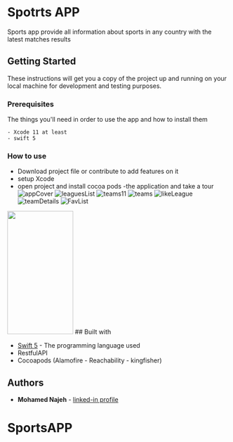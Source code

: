 # Spotrts APP

Sports app provide all information about sports in any country with the latest matches results

## Getting Started

These instructions will get you a copy of the project up and running on your local machine for development and testing purposes.

### Prerequisites

The things you'll need in order to use the app and how to install them

```
- Xcode 11 at least
- swift 5
```

### How to use

- Download project file or contribute to add features on it 
- setup Xcode 
- open project and install cocoa pods 
-the application and take a tour
![appCover](https://user-images.githubusercontent.com/99803050/156900481-637664ae-fc13-47c2-aaca-66d5827f5900.png) 
![leaguesList](https://user-images.githubusercontent.com/99803050/156900488-f4e58192-5f3c-404c-b0c6-46d053418fdd.png)
![teams11](https://user-images.githubusercontent.com/99803050/156900499-47c32a72-690e-4d7d-9e9b-294d439ed4dc.png)
![teams](https://user-images.githubusercontent.com/99803050/156900505-02cf99e8-3dcd-444a-aed5-73fe13f02e11.png)
![likeLeague](https://user-images.githubusercontent.com/99803050/156900515-1e211dd7-9175-484c-b10d-5f0c3da78010.png)
![teamDetails](https://user-images.githubusercontent.com/99803050/156900522-1e9320c4-3eb8-404e-942b-65928dbde5b7.png)
![FavList](https://user-images.githubusercontent.com/99803050/156900529-c816f2e8-e12e-43e6-b935-5092c42a6bd6.png)
<img src="(https://user-images.githubusercontent.com/99803050/156900529-c816f2e8-e12e-43e6-b935-5092c42a6bd6.png)" width="150" height="280">
## Built with

* [Swift 5](https://developer.apple.com/swift/) - The programming language used
* RestfulAPI
* Cocoapods (Alamofire - Reachability - kingfisher)

## Authors

* **Mohamed Najeh** - [linked-in profile](https://www.linkedin.com/in/mohammed-najeh-15b6a0147)
# SportsAPP
